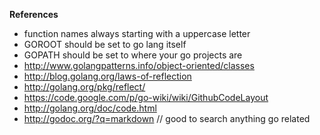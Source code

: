**References**

* function names always starting with a uppercase letter
* GOROOT should be set to go lang itself
* GOPATH should be set to where your go projects are
* http://www.golangpatterns.info/object-oriented/classes
* http://blog.golang.org/laws-of-reflection
* http://golang.org/pkg/reflect/
* https://code.google.com/p/go-wiki/wiki/GithubCodeLayout
* http://golang.org/doc/code.html
* http://godoc.org/?q=markdown // good to search anything go related
